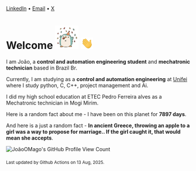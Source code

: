[LinkedIn](https://www.linkedin.com/in/joão-pedro-gozzoli-b95641301/) &bull;
[Email](joaopedrogozzoli@gmail.com) &bull;
[X](https://x.com/jpp12prado)

# Welcome <img src="happy.gif" height="64px" /> <img src="wave.gif" height="32px" />

I am João, a  **control and automation engineering student** and **mechatronic technician** based in Brazil Br.

Currently, I am studying as a **control and automation engineering** at [Unifei](https://unifei.edu.br) where I study python, C, C++, project management and Ai.

I did my high school education at ETEC Pedro Ferreira alves as a Mechatronic technician in Mogi Mirim.

Here is a random fact about me - I have been on this planet for **7897 days**.

And here is a just a random fact -  **In ancient Greece, throwing an apple to a girl was a way to propose for marriage.. If the girl caught it, that would mean she accepts**.

![JoãoOMago's GitHub Profile View Count](https://komarev.com/ghpvc/?username=JoaoOMago)

<sub>Last updated by Github Actions on 13 Aug, 2025.</sub>
